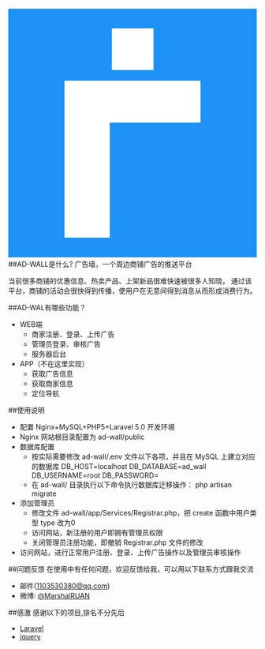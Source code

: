 ![AD-WALL](public/image/ad_wall_logo.jpg)
##AD-WALL是什么?
广告墙，一个周边商铺广告的推送平台

当前很多商铺的优惠信息、热卖产品、上架新品很难快速被很多人知晓， 通过该平台，商铺的活动会很快得到传播，使用户在无意间得到消息从而形成消费行为。

##AD-WAL有哪些功能？

* WEB端
    *  商家注册、登录、上传广告
    *  管理员登录、审核广告
    *  服务器后台
* APP（不在这里实现）
    * 获取广告信息
    * 获取商家信息
    * 定位导航

##使用说明
* 配置 Nginx+MySQL+PHP5+Laravel 5.0 开发环境
* Nginx 网站根目录配置为 ad-wall/public
* 数据库配置
    * 按实际需要修改 ad-wall/.env 文件以下各项，并且在 MySQL 上建立对应的数据库 
            DB_HOST=localhost
            DB_DATABASE=ad_wall
            DB_USERNAME=root
            DB_PASSWORD=
    * 在 ad-wall/ 目录执行以下命令执行数据库迁移操作： php artisan migrate
* 添加管理员
    * 修改文件 ad-wall/app/Services/Registrar.php，把 create 函数中用户类型 type 改为0
    * 访问网站，新注册的用户即拥有管理员权限
    * 关闭管理员注册功能，即撤销 Registrar.php 文件的修改
* 访问网站，进行正常用户注册、登录、上传广告操作以及管理员审核操作

##问题反馈
在使用中有任何问题，欢迎反馈给我，可以用以下联系方式跟我交流

* 邮件(1103530380@qq.com)
* 微博: [@MarshalRUAN](http://weibo.com/u/2949154057)

##感激
感谢以下的项目,排名不分先后

* [Laravel](http://laravel.com/) 
* [jquery](http://jquery.com)
